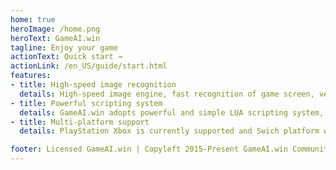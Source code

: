 ```yaml
---
home: true
heroImage: /home.png
heroText: GameAI.win
tagline: Enjoy your game
actionText: Quick start →
actionLink: /en_US/guide/start.html
features:
- title: High-speed image recognition
  details: High-speed image engine, fast recognition of game screen, very low latency, to meet the needs of script developers.
- title: Powerful scripting system
  details: GameAI.win adopts powerful and simple LUA scripting system, you can easily develop your own scripts.
- title: Multi-platform support
  details: PlayStation Xbox is currently supported and Swich platform will be supported soon.

footer: Licensed GameAI.win | Copyleft 2015-Present GameAI.win Community
---
```



